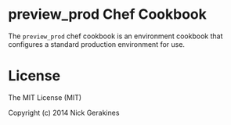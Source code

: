 # preview_prod Chef Cookbook

The `preview_prod` chef cookbook is an environment cookbook that configures a standard production environment for use.

# License

The MIT License (MIT)

Copyright (c) 2014 Nick Gerakines
